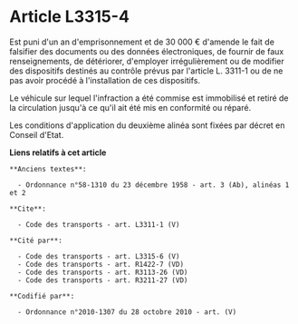 # Article L3315-4

Est puni d'un an d'emprisonnement et de 30 000 € d'amende le fait de falsifier des documents ou des données électroniques, de
fournir de faux renseignements, de détériorer, d'employer irrégulièrement ou de modifier des dispositifs destinés au contrôle
prévus par l'article L. 3311-1 ou de ne pas avoir procédé à l'installation de ces dispositifs. 

Le véhicule sur lequel l'infraction a été commise est immobilisé et retiré de la circulation jusqu'à ce qu'il ait été mis en
conformité ou réparé. 

Les conditions d'application du deuxième alinéa sont fixées par décret en Conseil d'Etat.

**Liens relatifs à cet article**

	**Anciens textes**:

	  - Ordonnance n°58-1310 du 23 décembre 1958 - art. 3 (Ab), alinéas 1 et 2

	**Cite**:

	  - Code des transports - art. L3311-1 (V)

	**Cité par**:

	  - Code des transports - art. L3315-6 (V)
	  - Code des transports - art. R1422-7 (VD)
	  - Code des transports - art. R3113-26 (VD)
	  - Code des transports - art. R3211-27 (VD)

	**Codifié par**:

	  - Ordonnance n°2010-1307 du 28 octobre 2010 - art. (V)
